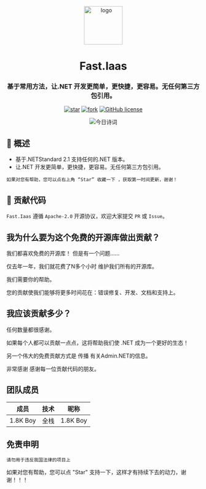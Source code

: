 <div align="center">
    <p align="center">
        <img src="https://fast.18kboy.icu/logo.png" height="100" alt="logo"/>
    </p>
</div>
<div align="center"><h1 align="center">Fast.Iaas</h1></div>

<div align="center"><h3 align="center">基于常用方法，让.NET 开发更简单，更快捷，更容易。无任何第三方包引用。</h3></div>

<div align="center">

[![star](https://gitee.com/Net-18K/Fast.NET/badge/star.svg?theme=dark)](https://gitee.com/Net-18K/Fast.NET/stargazers)
[![fork](https://gitee.com/Net-18K/Fast.NET/badge/fork.svg?theme=dark)](https://gitee.com/Net-18K/Fast.NET/members)
[![GitHub license](https://img.shields.io/badge/license-Apache2-yellow)](https://gitee.com/Net-18K/fast.net/blob/master/LICENSE)

![今日诗词](https://v2.jinrishici.com/one.svg?font-size=20&spacing=2&color=Chocolate)
</div>

## 🍟 概述

* 基于.NETStandard 2.1 支持任何的.NET 版本。
* 让.NET 开发更简单，更快捷，更容易。无任何第三方包引用。

```
如果对您有帮助，您可以点右上角 “Star” 收藏一下 ，获取第一时间更新，谢谢！
```

## 🍻 贡献代码

`Fast.Iaas` 遵循 `Apache-2.0` 开源协议，欢迎大家提交 `PR` 或 `Issue`。

## 我为什么要为这个免费的开源库做出贡献？

我们都喜欢免费的开源库！ 但是有一个问题……

仅去年一年，我们就花费了N多个小时 维护我们所有的开源库。

我们需要你的帮助。 

您的贡献使我们能够将更多时间花在：错误修复、开发、文档和支持上。

## 我应该贡献多少？

任何数量都很感谢。

如果每个人都可以贡献一点点，这将帮助我们使 .NET 成为一个更好的生态！

另一个伟大的免费贡献方式是 传播 有关Admin.NET的信息。

非常感谢
感谢每一位贡献代码的朋友。

## 团队成员

| 成员 | 技术 | 昵称 | 
| :---: | :---: | :---: | 
| 1.8K Boy | 全栈 | 1.8K Boy | 

## 免责申明
    请勿用于违反我国法律的项目上 

如果对您有帮助，您可以点 "Star" 支持一下，这样才有持续下去的动力，谢谢！！！